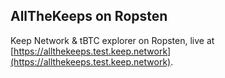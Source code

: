 AllTheKeeps on Ropsten
-----------

Keep Network & tBTC explorer on Ropsten, live at [https://allthekeeps.test.keep.network](https://allthekeeps.test.keep.network).
